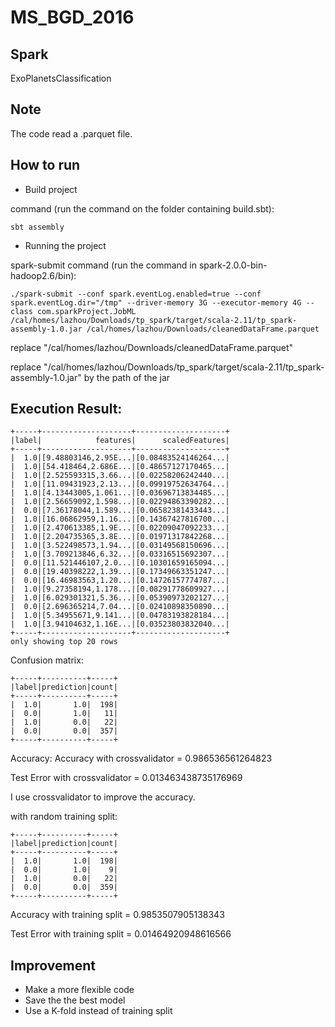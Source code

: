 # MS_BGD_2016
Spark
--------------

ExoPlanetsClassification

Note
--------------
The code read a .parquet file.   

How to run
--------------

* Build project 

command (run the command on the folder containing build.sbt):

    sbt assembly


* Running the project

spark-submit command (run the command in spark-2.0.0-bin-hadoop2.6/bin):
 

    ./spark-submit --conf spark.eventLog.enabled=true --conf spark.eventLog.dir="/tmp" --driver-memory 3G --executor-memory 4G --class com.sparkProject.JobML /cal/homes/lazhou/Downloads/tp_spark/target/scala-2.11/tp_spark-assembly-1.0.jar /cal/homes/lazhou/Downloads/cleanedDataFrame.parquet

replace "/cal/homes/lazhou/Downloads/cleanedDataFrame.parquet" 

replace "/cal/homes/lazhou/Downloads/tp_spark/target/scala-2.11/tp_spark-assembly-1.0.jar" by the path of the jar

Execution Result:
--------------

    +-----+--------------------+--------------------+
    |label|            features|      scaledFeatures|
    +-----+--------------------+--------------------+
    |  1.0|[9.48803146,2.95E...|[0.08483524146264...|
    |  1.0|[54.418464,2.686E...|[0.48657127170465...|
    |  1.0|[2.525593315,3.66...|[0.02258206242440...|
    |  1.0|[11.09431923,2.13...|[0.09919752634764...|
    |  1.0|[4.13443005,1.061...|[0.03696713834485...|
    |  1.0|[2.56659092,1.598...|[0.02294863390282...|
    |  0.0|[7.36178044,1.589...|[0.06582381433443...|
    |  1.0|[16.06862959,1.16...|[0.14367427816700...|
    |  1.0|[2.470613385,1.9E...|[0.02209047092233...|
    |  1.0|[2.204735365,3.8E...|[0.01971317842268...|
    |  1.0|[3.522498573,1.94...|[0.03149568150696...|
    |  1.0|[3.709213846,6.32...|[0.03316515692307...|
    |  0.0|[11.521446107,2.0...|[0.10301659165094...|
    |  0.0|[19.40398222,1.39...|[0.17349663351247...|
    |  0.0|[16.46983563,1.20...|[0.14726157774787...|
    |  1.0|[9.27358194,1.178...|[0.08291778609927...|
    |  1.0|[6.029301321,5.36...|[0.05390973202127...|
    |  0.0|[2.696365214,7.04...|[0.02410898350890...|
    |  1.0|[5.34955671,9.141...|[0.04783193828184...|
    |  1.0|[3.94104632,1.16E...|[0.03523803832040...|
    +-----+--------------------+--------------------+
    only showing top 20 rows
    
    
    
 Confusion matrix:
  
    +-----+----------+-----+                                                        
    |label|prediction|count|
    +-----+----------+-----+
    |  1.0|       1.0|  198|
    |  0.0|       1.0|   11|
    |  1.0|       0.0|   22|
    |  0.0|       0.0|  357|
    +-----+----------+-----+


 
Accuracy:
Accuracy with crossvalidator = 0.986536561264823

Test Error with crossvalidator = 0.013463438735176969

I use crossvalidator to improve the accuracy.

with random training split:

    +-----+----------+-----+                                                        
    |label|prediction|count|
    +-----+----------+-----+
    |  1.0|       1.0|  198|
    |  0.0|       1.0|    9|
    |  1.0|       0.0|   22|
    |  0.0|       0.0|  359|
    +-----+----------+-----+

Accuracy with training split = 0.9853507905138343

Test Error with training split = 0.01464920948616566


Improvement
--------------
 
 - Make a more flexible code 
 - Save the the best model
 - Use a K-fold instead of training split
    
    

